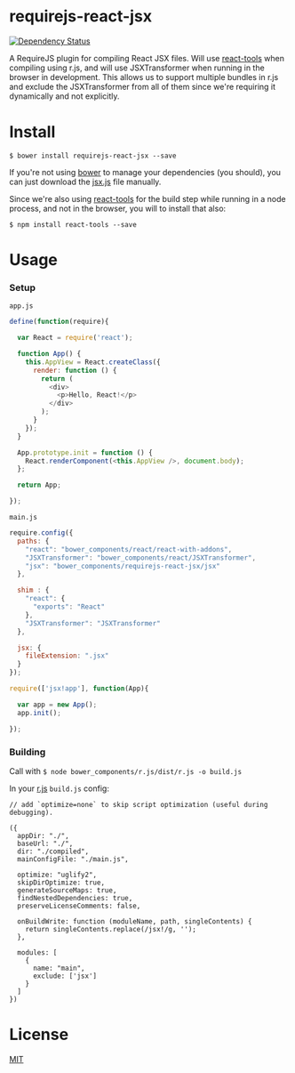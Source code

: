 # requirejs-react-jsx

[![Dependency Status](http://img.shields.io/gemnasium/podio/requirejs-react-jsx.svg?style=flat)](https://gemnasium.com/podio/requirejs-react-jsx)

A RequireJS plugin for compiling React JSX files. Will use [react-tools](https://www.npmjs.org/package/react-tools) when compiling using r.js, and will use JSXTransformer when running in the browser in development. This allows us to support multiple bundles in r.js and exclude the JSXTransformer from all of them since we're requiring it dynamically and not explicitly.

# Install

`$ bower install requirejs-react-jsx --save`

If you're not using [bower](http://bower.io/search/) to manage your dependencies (you should), you can just download the [jsx.js](jsx.js) file manually.

Since we're also using [react-tools](https://www.npmjs.org/package/react-tools) for the build step while running in a node process, and not in the browser, you will to install that also:

 `$ npm install react-tools --save`

# Usage

### Setup

`app.js`

```js
define(function(require){

  var React = require('react');

  function App() {
    this.AppView = React.createClass({
      render: function () {
        return (
          <div>
            <p>Hello, React!</p>
          </div>
        );
      }
    });
  }

  App.prototype.init = function () {
    React.renderComponent(<this.AppView />, document.body);
  };

  return App;

});
```

`main.js`

```js
require.config({
  paths: {
    "react": "bower_components/react/react-with-addons",
    "JSXTransformer": "bower_components/react/JSXTransformer",
    "jsx": "bower_components/requirejs-react-jsx/jsx"
  },

  shim : {
    "react": {
      "exports": "React"
    },
    "JSXTransformer": "JSXTransformer"
  },

  jsx: {
    fileExtension: ".jsx"
  }
});

require(['jsx!app'], function(App){

  var app = new App();
  app.init();

});
```

### Building

Call with `$ node bower_components/r.js/dist/r.js -o build.js`

In your [r.js](https://github.com/jrburke/r.js/) `build.js` config:

```
// add `optimize=none` to skip script optimization (useful during debugging).

({
  appDir: "./",
  baseUrl: "./",
  dir: "./compiled",
  mainConfigFile: "./main.js",

  optimize: "uglify2",
  skipDirOptimize: true,
  generateSourceMaps: true,
  findNestedDependencies: true,
  preserveLicenseComments: false,

  onBuildWrite: function (moduleName, path, singleContents) {
    return singleContents.replace(/jsx!/g, '');
  },

  modules: [
    {
      name: "main",
      exclude: ['jsx']
    }
  ]
})
```

# License

[MIT](LICENSE)
